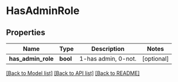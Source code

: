 # HasAdminRole

## Properties
Name | Type | Description | Notes
------------ | ------------- | ------------- | -------------
**has_admin_role** | **bool** | 1-has admin, 0-not. | [optional] 

[[Back to Model list]](../README.md#documentation-for-models) [[Back to API list]](../README.md#documentation-for-api-endpoints) [[Back to README]](../README.md)


